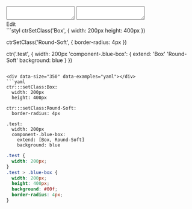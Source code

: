 <!-- gen:false -->

<div data-size="350" class="code-cont" data-example="multiple">
    <div class="code">
        <div class="code-wrap">
            <textarea id="stylus"></textarea>
            <textarea id="css"></textarea>
            <div class="edit-code">
                <span>Edit</span>
            </div>
        </div>
    </div>
</div>

<div data-size="350" data-examples="stylus"></div>
```styl
ctrSetClass('Box', {
  width: 200px
  height: 400px
})

ctrSetClass('Round-Soft', {
  border-radius: 4px
})

ctr('.test', {
  width: 200px
  'component-.blue-box': {
    extend: 'Box' 'Round-Soft'
    background: blue
  }
})
```

<div data-size="350" data-examples="yaml"></div>
```yaml
ctr:::setClass:Box:
  width: 200px
  height: 400px

ctr:::setClass:Round-Soft:
  border-radius: 4px

.test:
  width: 200px
  component-.blue-box:
    extend: [Box, Round-Soft]
    background: blue
```


```css
.test {
  width: 200px;
}
.test > .blue-box {
  width: 200px;
  height: 400px;
  background: #00f;
  border-radius: 4px;
}
```
<div class="cf"></div>
